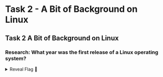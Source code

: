 # Task 2 - A Bit of Background on Linux

## Task 2 A Bit of Background on Linux

### Research: What year was the first release of a Linux operating system?

<details>

<summary>Reveal Flag <span data-gb-custom-inline data-tag="emoji" data-code="1f6a9">🚩</span></summary>

:triangular\_flag\_on\_post:`1991`

</details>
